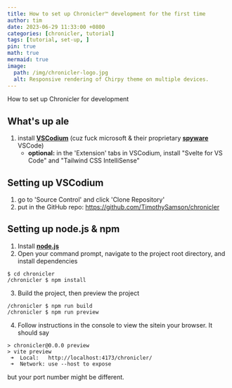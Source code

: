 ```yaml
---
title: How to set up Chronicler™ development for the first time
author: tim
date: 2023-06-29 11:33:00 +0800
categories: [chronicler, tutorial]
tags: [tutorial, set-up, ]
pin: true
math: true
mermaid: true
image:
  path: /img/chronicler-logo.jpg
  alt: Responsive rendering of Chirpy theme on multiple devices.
---
```


How to set up Chronicler for development

## What's up ale

1. install [**VSCodium**](https://vscodium.com/) (cuz fuck microsoft & their proprietary [**spyware**](https://www.youtube.com/watch?v=iq6hbY_fzYg) VSCode)
   - **optional:** in the 'Extension' tabs in VSCodium, install "Svelte for VS Code" and "Tailwind CSS IntelliSense"
   
## Setting up VSCodium
1. go to 'Source Control' and click 'Clone Repository'
2. put in the GitHub repo: <https://github.com/TimothySamson/chronicler>

## Setting up node.js & npm
1. Install [**node.js**](https://nodejs.org/en)
2. Open your command prompt, navigate to the project root directory, and install dependencies
```console
$ cd chronicler
/chronicler $ npm install
```
3. Build the project, then preview the project
```console
/chronicler $ npm run build
/chronicler $ npm run preview
```
4. Follow instructions in the console to view the sitein your browser. It should say
```console
> chronicler@0.0.0 preview
> vite preview
 ➜  Local:   http://localhost:4173/chronicler/
 ➜  Network: use --host to expose
```
but your port number might be different.
